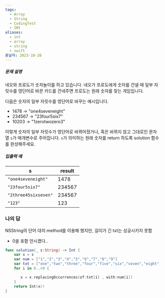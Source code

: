 ```yaml
---
tags:
  - Array
  - String
  - CodingTest
  - INt
aliases:
  - int
  - array
  - string
  - swift
푼날자: 2023-10-20
---
```

##### 문제 설명
네오와 프로도가 숫자놀이를 하고 있습니다. 네오가 프로도에게 숫자를 건넬 때 일부 자릿수를 영단어로 바꾼 카드를 건네주면 프로도는 원래 숫자를 찾는 게임입니다.  

다음은 숫자의 일부 자릿수를 영단어로 바꾸는 예시입니다.

- 1478 → "one4seveneight"
- 234567 → "23four5six7"
- 10203 → "1zerotwozero3"

이렇게 숫자의 일부 자릿수가 영단어로 바뀌어졌거나, 혹은 바뀌지 않고 그대로인 문자열 `s`가 매개변수로 주어집니다. `s`가 의미하는 원래 숫자를 return 하도록 solution 함수를 완성해주세요.

##### 입출력 예
| s                    | result |
| -------------------- | ------ |
| `"one4seveneight"`   | 1478   |
| `"23four5six7"`      | 234567 |
| `"2three45sixseven"` | 234567 |
| `"123"`              | 123    |

### 나의 답
NSString의 단어 대치 method를 이용해 했지만, 길이가 긴 txt는 성공시키지 못함
- 0을 포함 안시켰다..
```swift
func solution(_ s:String) -> Int {
    var x = s
    var num = ["1","2","3","4","5","6","7","8","9"]
    var txt = ["one","two","three","four","five","six","seven","eight","nine"]
    for i in 0..<9 {

       x = x.replacingOccurrences(of:txt[i] , with:num[i])
    }
    return Int(x)!
}
```